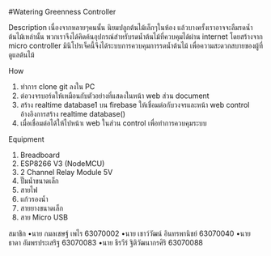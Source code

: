 #Watering Greenness Controller

Description
  เนื่องจากหลายๆคนนั้น นิยมปลูกต้นไม้เล็กๆในห้อง แล้วบางครั้งเราอาจจะลืมรดน้ำต้นไม้เหล่านั้น พวกเราจึงได้คิดค้นอุปกรณ์สำหรับรดน้ำต้นไม้ที่ควบคุมได้ผ่าน internet โดยสร้างจาก micro controller 
มินิโปรเจ็คนี้จึงได้ระบบการควบคุมการรดน้ำต้นไม้ เพื่อความสะดวกสบายของผู้ที่ดูแลต้นไม้

How
1. ทำการ clone git ลงใน PC
2. ต่อวงจรบอร์ดให้เหมือนกับตัวอย่างที่แสดงในหน้า web ส่วน document
3. สร้าง realtime database1 บน firebase ให้เชื่อมต่อกับวงจรและหน้า web control
อ้างอิงการสร้าง realtime database()
4. เมื่อเชื่อมต่อได้ให้ไปหน้าเ web ในส่วน control เพื่อทำการควบคุมระบบ

Equipment
1. Breadboard 
2. ESP8266 V3 (NodeMCU)
3. 2 Channel Relay Module 5V
4. ปั๊มน้ำขนาดเล็ก
5. สายไฟ
6. แก้วรองน้ำ
7. สายยางขนาดเล็ก
8. สาย Micro USB

สมาชิก
•นาย กมลเชษฐ์ เพไร 63070002
•นาย เชาว์วัฒน์ อินทรพานิชย์ 63070040
•นาย ธาดา อัมพรประเสริฐ 63070083
•นาย ธีรวีร์ ฐิติวัฒนากรศิริ 63070088

